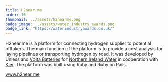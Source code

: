 ```yaml
---
title: H2near.me
order: 10
thumbnail: ../assets/h2nearme.png
badge_image: ../assets/water_industry_awards.png
badge_link: "https://waterindustryawards.co.uk/"
---
```


H2near.me is a platform for connecting hydrogen supplier to potential offtakers. The main function of the platform is to provide a cost analysis for laying pipelines or transporting hydrogen by road. It was developed by Unless and <a href="https://volta-batteries.com/" target="_blank">Volta Batteries</a> for <a href="https://www.niwater.com/home/" target="_blank">Northern Ireland Water</a> in cooperation with <a href="https://www.kier.co.uk/" target="_blank">Kier</a>.
The platform was built using Ruby and Ruby on Rails.

<a href="https://h2near.me/" target="_blank">www.h2near.me</a>